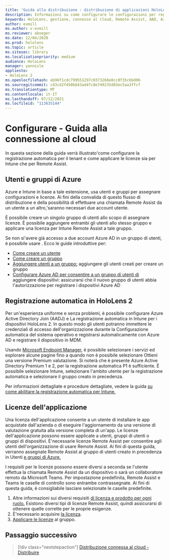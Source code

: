 ```yaml
---
title: 'Guida alla distribuzione : distribuzione di applicazioni HoloLens 2 connesse al cloud su larga scala con Remote Assist - Configurare'
description: Informazioni su come configurare le configurazioni per registrare HoloLens dispositivi su una rete connessa al cloud su larga scala con Remote Assist.
keywords: HoloLens, gestione, connesso al cloud, Remote Assist, AAD, Azure AD, MDM, gestione dei dispositivi mobili
author: evmill
ms.author: v-evmill
ms.reviewer: aboeger
ms.date: 12/04/2020
ms.prod: hololens
ms.topic: article
ms.sitesec: library
ms.localizationpriority: medium
audience: HoloLens
manager: yannisle
appliesto:
- HoloLens 2
ms.openlocfilehash: eb96f1cdc799551297c0373268e8cc8f35c6bd06
ms.sourcegitcommit: c43cd2f450b643ad4fc8e749235d03ec5aa3ffcf
ms.translationtype: MT
ms.contentlocale: it-IT
ms.lasthandoff: 07/12/2021
ms.locfileid: "113635144"
---
```

# <a name="configure---cloud-connected-guide"></a>Configurare - Guida alla connessione al cloud

In questa sezione della guida verrà illustrato&#39;come configurare la registrazione automatica per il tenant e come applicare le licenze sia per Intune che per Remote Assist.

## <a name="azure-users-and-groups"></a>Utenti e gruppi di Azure

Azure e Intune in base a tale estensione, usa utenti e gruppi per assegnare configurazioni e licenze. Ai fini della convalida di questo flusso di distribuzione e della possibilità di effettuare una chiamata Remote Assist da un utente a un altro,&#39;saranno necessari due account utente.

È possibile creare un singolo gruppo di utenti allo scopo di assegnare licenze. È possibile aggiungere entrambi gli utenti allo stesso gruppo e applicare una licenza per Intune Remote Assist a tale gruppo.

Se non si&#39;avere già accesso a due account Azure AD in un gruppo di utenti, è possibile usare . Ecco le guide introduttive per:

- [Come creare un utente](/mem/intune/fundamentals/quickstart-create-user)
- [Come creare un gruppo](/mem/intune/fundamentals/quickstart-create-group)
- [Aggiungere utenti a un gruppo:](/azure/active-directory/fundamentals/active-directory-groups-members-azure-portal) aggiungere gli utenti creati per creare un gruppo
- [Configurare Azure AD per consentire a un gruppo di utenti di](/azure/active-directory/devices/azureadjoin-plan#configure-your-device-settings) aggiungere dispositivi: assicurarsi che il nuovo gruppo di utenti abbia l'autorizzazione per registrare i dispositivi Azure AD

## <a name="auto-enrollment-on-hololens-2"></a>Registrazione automatica in HoloLens 2

Per un'esperienza uniforme e senza problemi, è possibile configurare Azure Active Directory Join (AADJ) e La registrazione automatica in Intune per i dispositivi HoloLens 2. In questo modo gli utenti potranno immettere le credenziali di accesso dell'organizzazione durante la Configurazione automatica del sistema operativo e registrarsi automaticamente con Azure AD e registrare il dispositivo in MDM.

Usando [Microsoft Endpoint Manager](https://endpoint.microsoft.com/#home), è possibile selezionare i servizi ed esplorare alcune pagine fino a quando non è possibile selezionare Ottieni una versione Premium valutazione. Si noterà che è presente Azure Active Directory Premium 1 e 2, per la registrazione automatica P1 è sufficiente. È possibile selezionare Intune, selezionare l'ambito utente per la registrazione automatica e selezionare il gruppo creato in precedenza.

Per informazioni dettagliate e procedure dettagliate, vedere la guida [su come abilitare la registrazione automatica per Intune.](/mem/intune/enrollment/quickstart-setup-auto-enrollment)

## <a name="application-licenses"></a>Licenze dell'applicazione

Una licenza dell'applicazione consente a un utente di installare le app acquistate dall'azienda o di eseguire l'aggiornamento da una versione di valutazione gratuita alla versione completa di un'app. Le licenze dell'applicazione possono essere applicate a utenti, gruppi di utenti o gruppi di dispositivi. È&#39;necessarie licenze Remote Assist per consentire agli utenti dell'organizzazione di usare Remote Assist. Ai fini di questa guida, verranno assegnate Remote Assist al gruppo di utenti creato in precedenza in Utenti [e gruppi di Azure.](hololens2-cloud-connected-configure.md#azure-users-and-groups)

I requisiti per le licenze possono essere diversi a seconda se l'utente effettua la chiamata Remote Assist da un dispositivo o sarà un collaboratore remoto da Microsoft Teams. Per impostazione predefinita, Remote Assist e Teams le caselle di controllo sono entrambe contrassegnate. Ai fini di questa guida, è consigliabile lasciare selezionate le caselle predefinite.

1. Altre informazioni sui diversi requisiti [di licenza e prodotto per ogni ruolo.](/dynamics365/mixed-reality/remote-assist/requirements#licensing-and-product-requirements-per-role) Esistono diversi tipi di licenze Remote Assist, quindi assicurarsi di ottenere quelle corrette per le proprie esigenze.
2. È&#39;necessario acquisire [la licenza](/dynamics365/mixed-reality/remote-assist/buy-remote-assist).
3. [Applicare le licenze](/dynamics365/mixed-reality/remote-assist/deploy-remote-assist) al gruppo.

## <a name="next-step"></a>Passaggio successivo

> [!div class="nextstepaction"]
> [Distribuzione connessa al cloud - Distribuire](hololens2-cloud-connected-deploy.md)